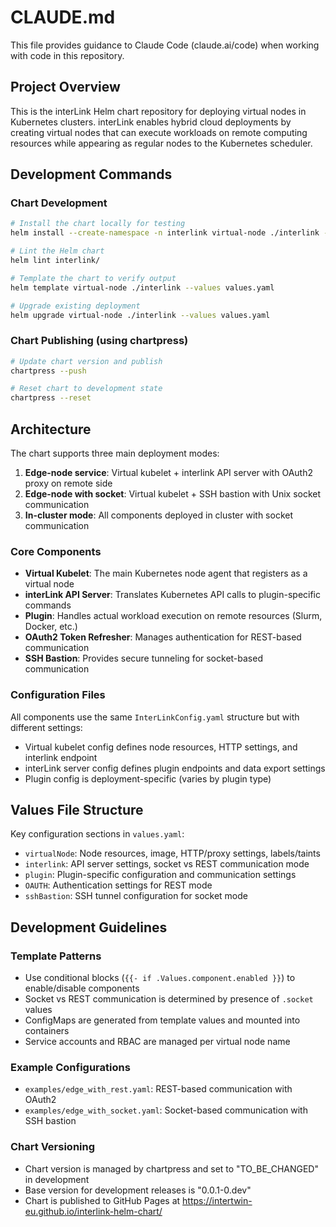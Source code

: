 # CLAUDE.md

This file provides guidance to Claude Code (claude.ai/code) when working with code in this repository.

## Project Overview

This is the interLink Helm chart repository for deploying virtual nodes in Kubernetes clusters. interLink enables hybrid cloud deployments by creating virtual nodes that can execute workloads on remote computing resources while appearing as regular nodes to the Kubernetes scheduler.

## Development Commands

### Chart Development
```bash
# Install the chart locally for testing
helm install --create-namespace -n interlink virtual-node ./interlink --values values.yaml

# Lint the Helm chart
helm lint interlink/

# Template the chart to verify output
helm template virtual-node ./interlink --values values.yaml

# Upgrade existing deployment
helm upgrade virtual-node ./interlink --values values.yaml
```

### Chart Publishing (using chartpress)
```bash
# Update chart version and publish
chartpress --push

# Reset chart to development state
chartpress --reset
```

## Architecture

The chart supports three main deployment modes:

1. **Edge-node service**: Virtual kubelet + interlink API server with OAuth2 proxy on remote side
2. **Edge-node with socket**: Virtual kubelet + SSH bastion with Unix socket communication
3. **In-cluster mode**: All components deployed in cluster with socket communication

### Core Components

- **Virtual Kubelet**: The main Kubernetes node agent that registers as a virtual node
- **interLink API Server**: Translates Kubernetes API calls to plugin-specific commands
- **Plugin**: Handles actual workload execution on remote resources (Slurm, Docker, etc.)
- **OAuth2 Token Refresher**: Manages authentication for REST-based communication
- **SSH Bastion**: Provides secure tunneling for socket-based communication

### Configuration Files

All components use the same `InterLinkConfig.yaml` structure but with different settings:
- Virtual kubelet config defines node resources, HTTP settings, and interlink endpoint
- interLink server config defines plugin endpoints and data export settings
- Plugin config is deployment-specific (varies by plugin type)

## Values File Structure

Key configuration sections in `values.yaml`:
- `virtualNode`: Node resources, image, HTTP/proxy settings, labels/taints
- `interlink`: API server settings, socket vs REST communication mode
- `plugin`: Plugin-specific configuration and communication settings
- `OAUTH`: Authentication settings for REST mode
- `sshBastion`: SSH tunnel configuration for socket mode

## Development Guidelines

### Template Patterns
- Use conditional blocks (`{{- if .Values.component.enabled }}`) to enable/disable components
- Socket vs REST communication is determined by presence of `.socket` values
- ConfigMaps are generated from template values and mounted into containers
- Service accounts and RBAC are managed per virtual node name

### Example Configurations
- `examples/edge_with_rest.yaml`: REST-based communication with OAuth2
- `examples/edge_with_socket.yaml`: Socket-based communication with SSH bastion

### Chart Versioning
- Chart version is managed by chartpress and set to "TO_BE_CHANGED" in development
- Base version for development releases is "0.0.1-0.dev"
- Chart is published to GitHub Pages at https://intertwin-eu.github.io/interlink-helm-chart/